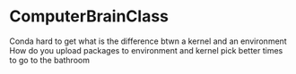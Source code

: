 # ComputerBrainClass
Conda hard to get
what is the difference btwn a kernel and an environment
How do you upload packages to environment and kernel
pick better times to go to the bathroom